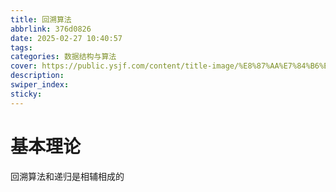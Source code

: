 ```yaml
---
title: 回溯算法
abbrlink: 376d0826
date: 2025-02-27 10:40:57
tags: 
categories: 数据结构与算法
cover: https://public.ysjf.com/content/title-image/%E8%87%AA%E7%84%B6%E9%A3%8E%E6%99%AF-%E6%96%B0%E9%BE%99%E7%BA%A2%E5%B1%B1-01-%E5%85%A8%E6%99%AF.jpg
description:
swiper_index:
sticky:
---
```


# 基本理论

回溯算法和递归是相辅相成的
